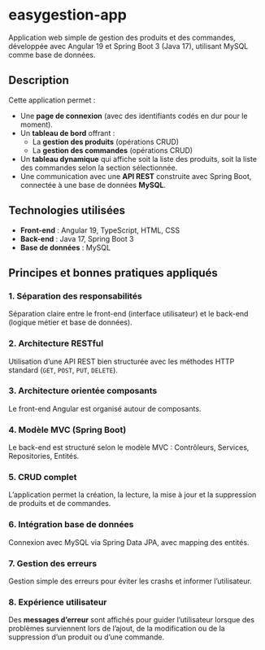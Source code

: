 # easygestion-app

Application web simple de gestion des produits et des commandes, développée avec Angular 19 et Spring Boot 3 (Java 17), utilisant MySQL comme base de données.

## Description

Cette application permet :

- Une **page de connexion** (avec des identifiants codés en dur pour le moment).
- Un **tableau de bord** offrant :
  - La **gestion des produits** (opérations CRUD)
  - La **gestion des commandes** (opérations CRUD)
- Un **tableau dynamique** qui affiche soit la liste des produits, soit la liste des commandes selon la section sélectionnée.
- Une communication avec une **API REST** construite avec Spring Boot, connectée à une base de données **MySQL**.

## Technologies utilisées

- **Front-end** : Angular 19, TypeScript, HTML, CSS  
- **Back-end** : Java 17, Spring Boot 3  
- **Base de données** : MySQL

## Principes et bonnes pratiques appliqués

### 1. Séparation des responsabilités
Séparation claire entre le front-end (interface utilisateur) et le back-end (logique métier et base de données).

### 2. Architecture RESTful
Utilisation d’une API REST bien structurée avec les méthodes HTTP standard (`GET`, `POST`, `PUT`, `DELETE`).

### 3. Architecture orientée composants
Le front-end Angular est organisé autour de composants.

### 4. Modèle MVC (Spring Boot)
Le back-end est structuré selon le modèle MVC : Contrôleurs, Services, Repositories, Entités.

### 5. CRUD complet
L’application permet la création, la lecture, la mise à jour et la suppression de produits et de commandes.

### 6. Intégration base de données
Connexion avec MySQL via Spring Data JPA, avec mapping des entités.

### 7. Gestion des erreurs
Gestion simple des erreurs pour éviter les crashs et informer l’utilisateur.

### 8. Expérience utilisateur
Des **messages d’erreur** sont affichés pour guider l’utilisateur lorsque des problèmes surviennent lors de l’ajout, de la modification ou de la suppression d’un produit ou d’une commande.

